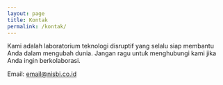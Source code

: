 ```yaml
---
layout: page
title: Kontak
permalink: /kontak/
---
```


<p>
                Kami adalah laboratorium teknologi disruptif yang selalu siap membantu Anda dalam mengubah dunia. Jangan ragu untuk menghubungi kami jika Anda ingin berkolaborasi.
            </p>

<p>Email: <a href="mailto:email@nisbi.co.id" >email@nisbi.co.id</a></p>